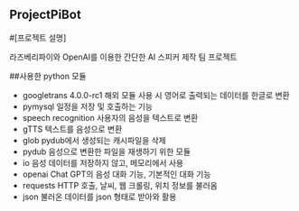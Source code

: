 ## ProjectPiBot

#[프로젝트 설명]

라즈베리파이와 OpenAI를 이용한 간단한 AI 스피커 제작 팀 프로젝트



##사용한 python 모듈

* googletrans 4.0.0-rc1    해외 모듈 사용 시 영어로 출력되는 데이터를 한글로 변환
* pymysql                  일정을 저장 및 호출하는 기능
* speech recognition       사용자의 음성을 텍스트로 변환
* gTTS                     텍스트를 음성으로 변환
* glob                     pydub에서 생성되는 캐시파일을 삭제
* pydub                    음성으로 변환한 파일을 재생하기 위한 모듈
* io                       음성 데이터를 저장하지 않고, 메모리에서 사용
* openai                   Chat GPT의 음성 대화 기능, 기본적인 대화 기능
* requests                 HTTP 호출, 날씨, 웹 크롤링, 위치 정보를 불러옴
* json                     불러온 데이터를 json 형태로 받아와 활용


